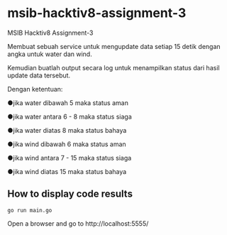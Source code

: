 # msib-hacktiv8-assignment-3
MSIB Hacktiv8 Assignment-3

Membuat sebuah service untuk mengupdate data setiap 15 detik dengan angka untuk water dan wind.

Kemudian buatlah output secara log untuk menampilkan status dari hasil update data tersebut.

Dengan ketentuan:

●jika water dibawah 5 maka status aman

●jika water antara 6 - 8 maka status siaga

●jika water diatas 8 maka status bahaya

●jika wind dibawah 6 maka status aman

●jika wind antara 7 - 15 maka status siaga

●jika wind diatas 15 maka status bahaya

## How to display code results

```
go run main.go
```
Open a browser and go to http://localhost:5555/

